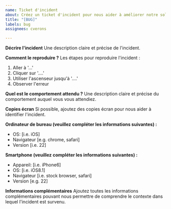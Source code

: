 ```yaml
---
name: Ticket d'incident
about: Créez un ticket d'incident pour nous aider à améliorer notre solution
title: "[BUG]"
labels: bug
assignees: cverons

---
```


**Décrire l'incident**
Une description claire et précise de l'incident.

**Comment le reproduire ?**
Les étapes pour reproduire l'incident :
1. Aller à '...'
2. Cliquer sur '....'
3. Utiliser l'ascenseur jusqu'à '....'
4. Observer l'erreur

**Quel est le comportement attendu ?**
Une description claire et précise du comportement auquel vous vous attendiez.

**Copies écran**
Si possible, ajoutez des copies écran pour nous aider à identifier l'incident.

**Ordinateur de bureau (veuillez compléter les informations suivantes) :**
 - OS: [i.e. iOS]
 - Navigateur [e.g. chrome, safari]
 - Version [i.e. 22]

**Smartphone (veuillez compléter les informations suivantes) :**
 - Appareil: [i.e. iPhone6]
 - OS: [i.e. iOS8.1]
 - Navigateur [i.e. stock browser, safari]
 - Version [e.g. 22]

**Informations complémentaires**
Ajoutez toutes les informations complémentaires pouvant nous permettre de comprendre le contexte dans lequel l'incident est survenu.
